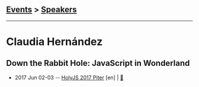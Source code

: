 ## [Events](../README.md) > [Speakers](../speakers.md)
---

# Claudia Hernández

## Down the Rabbit Hole: JavaScript in Wonderland
- 2017 Jun 02-03 -- [HolyJS 2017 Piter](https://www.youtube.com/watch?v=WY2HRwttN5U) [en] | [:notebook:](https://downloads.contentful.com/nn534z2fqr9f/2OJhLEpLkk4iey4KUQEe4M/a8ed54343527d202f1fcd59623c62ee7/Claudia_Hernandez_Javascript_In_Wonderland__1_.pdf)  
